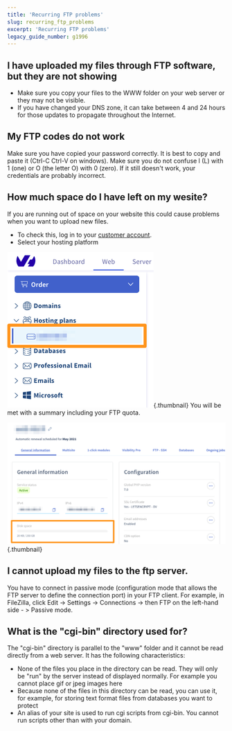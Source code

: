 ```yaml
---
title: 'Recurring FTP problems'
slug: recurring_ftp_problems
excerpt: 'Recurring FTP problems'
legacy_guide_number: g1996
---
```


## I have uploaded my files through FTP software, but they are not showing

- Make sure you copy your files to the WWW folder on your web server or they may not be visible.
- If you have changed your DNS zone, it can take between 4 and 24 hours for those updates to propagate throughout the Internet.


## My FTP codes do not work
Make sure you have copied your password correctly. It is best to copy and paste it (Ctrl-C Ctrl-V on windows).
Make sure you do not confuse l (L) with 1 (one) or O (the letter O) with 0 (zero).
If it still doesn't work, your credentials are probably incorrect.


## How much space do I have left on my wesite?
If you are running out of space on your website this could cause problems when you want to upload new files. 

- To check this, log in to your [customer account](https://ca.ovh.com/auth/?action=gotomanager&from=https://www.ovh.com/world/&ovhSubsidiary=we).
- Select your hosting platform



![](images/img_3298.jpg){.thumbnail}
You will be met with a summary including your FTP quota.

![](images/img_3299.jpg){.thumbnail}


## I cannot upload my files to the ftp server.
You have to connect in passive mode (configuration mode that allows the FTP server to define the connection port) in your FTP client. For example, in FileZilla, click Edit -> Settings -> Connections -> then FTP on the left-hand side - > Passive mode.


## What is the "cgi-bin" directory used for?
The "cgi-bin" directory is parallel to the "www" folder and it cannot be read directly from a web server. It has the following characteristics:

- None of the files you place in the directory can be read. They will only be "run" by the server instead of displayed normally. For example you cannot place gif or jpeg images here
- Because none of the files in this directory can be read, you can use it, for example, for storing text format files from databases you want to protect
- An alias of your site is used to run cgi scripts from cgi-bin. You cannot run scripts other than with your domain.



